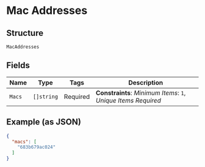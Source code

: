 
# Mac Addresses

## Structure

`MacAddresses`

## Fields

| Name | Type | Tags | Description |
|  --- | --- | --- | --- |
| `Macs` | `[]string` | Required | **Constraints**: *Minimum Items*: `1`, *Unique Items Required* |

## Example (as JSON)

```json
{
  "macs": [
    "683b679ac024"
  ]
}
```

